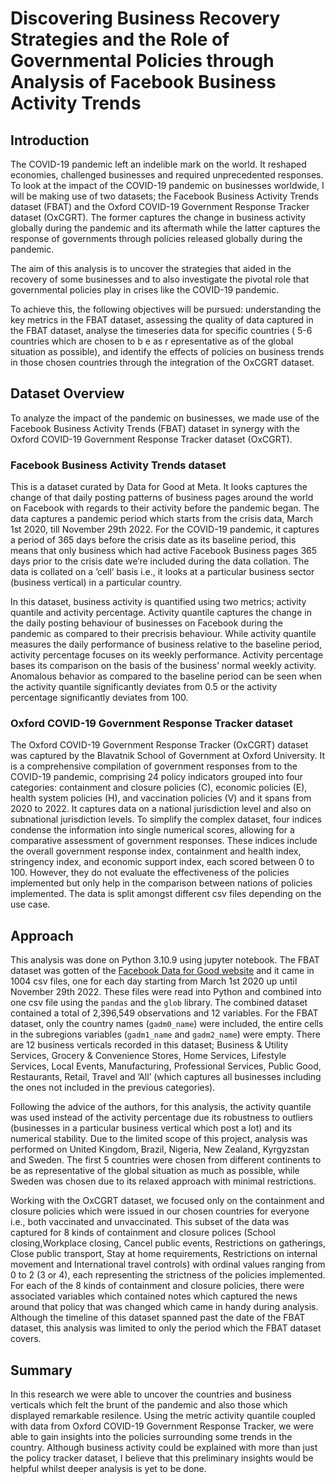 # Discovering Business Recovery Strategies and the Role of Governmental Policies through Analysis of Facebook Business Activity Trends

## Introduction

The COVID-19 pandemic left an indelible mark on the world. It reshaped economies, challenged
businesses and required unprecedented responses. To look at the impact of the COVID-19 pandemic
on businesses worldwide, I will be making use of two datasets; the Facebook Business Activity
Trends dataset (FBAT) and the Oxford COVID-19 Government Response Tracker dataset
(OxCGRT). The former captures the change in business activity globally during the pandemic
and its aftermath while the latter captures the response of governments through policies released
globally during the pandemic. 

The aim of this analysis is to uncover the strategies that aided in
the recovery of some businesses and to also investigate the pivotal role that governmental policies
play in crises like the COVID-19 pandemic.

To achieve this, the following objectives will be pursued: understanding the key metrics in the
FBAT dataset, assessing the quality of data captured in the FBAT dataset, analyse the timeseries
data for specific countries ( 5-6 countries which are chosen to b e as r epresentative as of the global
situation as possible), and identify the effects of policies on business trends in those chosen countries
through the integration of the OxCGRT dataset.

## Dataset Overview
To analyze the impact of the pandemic on businesses, we made use of the Facebook Business
Activity Trends (FBAT) dataset in synergy with the Oxford COVID-19 Government Response
Tracker dataset (OxCGRT).
### Facebook Business Activity Trends dataset
This is a dataset curated by Data for Good at Meta. It looks captures the change of that daily
posting patterns of business pages around the world on Facebook with regards to their activity
before the pandemic began. The data captures a pandemic period which starts from the crisis
data, March 1st 2020, till November 29th 2022. For the COVID-19 pandemic, it captures a period
of 365 days before the crisis date as its baseline period, this means that only business which had
active Facebook Business pages 365 days prior to the crisis date we’re included during the data
collation. The data is collated on a ’cell’ basis i.e., it looks at a particular business sector (business
vertical) in a particular country.

In this dataset, business activity is quantified using two metrics; activity quantile and activity
percentage. Activity quantile captures the change in the daily posting behaviour of businesses on
Facebook during the pandemic as compared to their precrisis behaviour. While activity quantile
measures the daily performance of business relative to the baseline period, activity percentage
focuses on its weekly performance. Activity percentage bases its comparison on the basis of the
business’ normal weekly activity. Anomalous behavior as compared to the baseline period can be
seen when the activity quantile significantly deviates from 0.5 or the activity percentage significantly
deviates from 100.
### Oxford COVID-19 Government Response Tracker dataset
The Oxford COVID-19 Government Response Tracker (OxCGRT) dataset was captured by the
Blavatnik School of Government at Oxford University. It is a comprehensive compilation of government
responses from to the COVID-19 pandemic, comprising 24 policy indicators grouped into
four categories: containment and closure policies (C), economic policies (E), health system policies
(H), and vaccination policies (V) and it spans from 2020 to 2022. It captures data on a national
jurisdiction level and also on subnational jurisdiction levels. To simplify the complex dataset,
four indices condense the information into single numerical scores, allowing for a comparative assessment
of government responses. These indices include the overall government response index,
containment and health index, stringency index, and economic support index, each scored between
0 to 100. However, they do not evaluate the effectiveness of the policies implemented but only help
in the comparison between nations of policies implemented. The data is split amongst different
csv files depending on the use case.

## Approach
This analysis was done on Python 3.10.9 using jupyter notebook. The FBAT dataset was gotten
of the [Facebook Data for Good website](https://dataforgood.facebook.com/dfg/tools/business-activity-trends) and it came in 1004 csv files, one for each day starting
from March 1st 2020 up until November 29th 2022. These files were read into Python and
combined into one csv file using the `pandas` and the `glob` library. The combined dataset contained
a total of 2,396,549 observations and 12 variables. For the FBAT dataset, only the country
names (`gadm0_name`) were included, the entire cells in the subregions variables (`gadm1_name`
and `gadm2_name`) were empty. There are 12 business verticals recorded in this dataset; Business
& Utility Services, Grocery & Convenience Stores, Home Services, Lifestyle Services, Local Events,
Manufacturing, Professional Services, Public Good, Restaurants, Retail, Travel and ’All’ (which
captures all businesses including the ones not included in the previous categories).


Following the advice of the authors, for this analysis, the activity quantile was used instead
of the activity percentage due its robustness to outliers (businesses in a particular business vertical
which post a lot) and its numerical stability. Due to the limited scope of this project, analysis was
performed on United Kingdom, Brazil, Nigeria, New Zealand, Kyrgyzstan and Sweden. The first
5 countries were chosen from different continents to be as representative of the global situation as
much as possible, while Sweden was chosen due to its relaxed approach with minimal restrictions.

Working with the OxCGRT dataset, we focused only on the containment and closure policies
which were issued in our chosen countries for everyone i.e., both vaccinated and unvaccinated.
This subset of the data was captured for 8 kinds of containment and closure polices (School
closing,Workplace closing, Cancel public events, Restrictions on gatherings, Close public transport,
Stay at home requirements, Restrictions on internal movement and International travel controls)
with ordinal values ranging from 0 to 2 (3 or 4), each representing the strictness of the policies
implemented. For each of the 8 kinds of containment and closure policies, there were associated
variables which contained notes which captured the news around that policy that was changed
which came in handy during analysis. Although the timeline of this dataset spanned past the date
of the FBAT dataset, this analysis was limited to only the period which the FBAT dataset covers.

## Summary
In this research we were able to uncover the countries and business verticals which felt the brunt
of the pandemic and also those which displayed remarkable resilence. Using the metric activity
quantile coupled with data from Oxford COVID-19 Government Response Tracker, we were able to
gain insights into the policies surrounding some trends in the country. Although business activity
could be explained with more than just the policy tracker dataset, I believe that this preliminary
insights would be helpful whilst deeper analysis is yet to be done.
